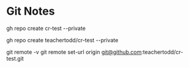 # Git Notes

gh repo create cr-test --private

gh repo create teachertodd/cr-test --private

git remote -v
git remote set-url origin git@github.com:teachertodd/cr-test.git
